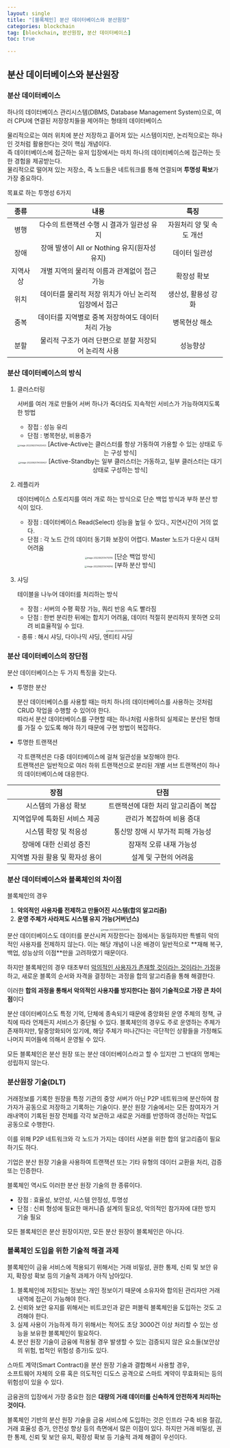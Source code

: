```yaml
---
layout: single
title: "[블록체인] 분산 데이터베이스와 분산원장"
categories: blockchain
tag: [blockchain, 분산원장, 분산 데이터베이스]
toc: true

---
```


## 분산 데이터베이스와 분산원장

### 분산 데이터베이스

하나의 데이터베이스 관리시스템(DBMS, Database Management System)으로, 여러 CPU에 연결된 저장장치들을 제어하는 형태의 데이터베이스

물리적으로는 여러 위치에 분산 저장하고 흩어져 있는 시스템이지만, 논리적으로는 하나인 것처럼 활용한다는 것이 핵심 개념이다.  
즉 데이터베이스에 접근하는 유저 입장에서는 마치 하나의 데이터베이스에 접근하는 듯한 경험을 제공받는다.  
물리적으로 떨어져 있는 저장소, 즉 노드들은 네트워크를 통해 연결되며 **투명성 확보**가 가장 중요하다.

목표로 하는 투명성 6가지

|   종류   |                         내용                          |           특징           |
| :------: | :---------------------------------------------------: | :----------------------: |
|   병행   |      다수의 트랜잭션 수행 시 결과가 일관성 유지       | 자원처리 양 및 속도 개선 |
|   장애   |     장애 발생이 All or Nothing 유지(원자성 유지)      |      데이터 일관성       |
| 지역사상 |     개별 지역의 물리적 이름과 관계없이 접근 가능      |       확장성 확보        |
|   위치   | 데이터를 물리적 저장 위치가 아닌 논리적 입장에서 접근 |   생산성, 활용성 강화    |
|   중복   |  데이터를 지역별로 중복 저장하여도 데이터 처리 가능   |      병목현상 해소       |
|   분할   | 물리적 구조가 여러 단편으로 분할 저장되어 논리적 사용 |         성능향상         |

### 분산 데이터베이스의 방식

1. 클러스터링

   서버를 여러 개로 만들어 서버 하나가 죽더라도 지속적인 서비스가 가능하여지도록 한 방법

   - 장접 : 성능 유리
   - 단점 : 병목현상, 비용증가
   <center>
   <img src="../../images/2022-08-25-blockchain_6th/image-20220825114203433.png" alt="image-20220825114203433" style="zoom:33%;" />
   [Active-Active는 클러스터를 항상 가동하여 가용할 수 있는 상태로 두는 구성 방식]
   </center>

   <center>
   <img src="../../images/2022-08-25-blockchain_6th/image-20220825114359427.png" alt="image-20220825114359427" style="zoom:33%;" />
   [Active-Standby는 일부 클러스터는 가동하고, 일부 클러스터는 대기 상태로 구성하는 방식]
   </center>
2. 레플리카

   데이터베이스 스토리지를 여러 개로 하는 방식으로 단순 백업 방식과 부하 분산 방식이 있다.

   - 장점 : 데이터베이스 Read(Select) 성능을 높일 수 있다., 지연시간이 거의 없다.
   - 단점 : 각 노드 간의 데이터 동기화 보장이 어렵다. Master 노드가 다운시 대처 어려움
   <center>
   <img src="../../images/2022-08-25-blockchain_6th/image-20220825114710795.png" alt="image-20220825114710795" style="zoom:33%;" />
   [단순 백업 방식]
   </center>

   <center>
   <img src="../../images/2022-08-25-blockchain_6th/image-20220825114749742.png" alt="image-20220825114749742" style="zoom:33%;" />
   [부하 분산 방식]
   </center>
3. 샤딩

   테이블을 나누어 데이터를 처리하는 방식

   - 장점 : 서버의 수평 확장 가능, 쿼리 반응 속도 빨라짐
   - 단점 : 한번 분리한 뒤에는 합치기 어려움, 데이터 적절히 분리하지 못하면 오히려 비효율적일 수 있다.
   <center>
   <img src="../../images/2022-08-25-blockchain_6th/image-20220825114907567.png" alt="image-20220825114907567" style="zoom:33%;" />
   </center>
   - 종류 : 해시 샤딩, 다이나믹 샤딩, 엔티티 샤딩

### 분산 데이터베이스의 장단점

분산 데이터베이스는 두 가지 특징을 갖는다.

- 투명한 분산

  분산 데이터베이스를 사용할 때는 마치 하나의 데이터베이스를 사용하는 것처럼 CRUD 작업을 수행할 수 있어야 한다.  
  따라서 분산 데이터베이스를 구현할 때는 하나처럼 사용하되 실제로는 분산된 형태를 가질 수 있도록 해야 하기 때문에 구현 방법이 복잡하다.

- 투명한 트랜잭션

  각 트랜잭션은 다중 데이터베이스에 걸쳐 일관성을 보장해야 한다.  
  트랜잭션은 일반적으로 여러 하위 트랜잭션으로 분리된 개별 서브 트랜잭션이 하나의 데이터베이스에 대응한다.

|              장점               |                 단점                 |
| :-----------------------------: | :----------------------------------: |
|      시스템의 가용성 확보       | 트랜잭션에 대한 처리 알고리즘이 복잡 |
|  지역업무에 특화된 서비스 제공  |      관리가 복잡하여 비용 증대       |
|      시스템 확장 및 적응성      |  통신망 장애 시 부가적 피해 가능성   |
|     장애에 대한 신뢰성 증진     |       잠재적 오류 내재 가능성        |
| 지역별 자원 활용 및 확자성 용이 |        설계 및 구현의 어려움         |

### 분산 데이터베이스와 블록체인의 차이점

블록체인의 경우

1. **악의적인 사용자를 전제하고 만들어진 시스템(합의 알고리즘)**
2. **운영 주체가 사라져도 시스템 유지 가능(거버넌스)**
<center>
<img src="../../images/2022-08-25-blockchain_6th/image-20220825122545418.png" alt="image-20220825122545418" style="zoom: 33%;" />
</center>
분산 데이터베이스도 데이터를 분산시켜 저장한다는 점에서는 동일하지만 특별히 악의적인 사용자를 전제하지 않는다.  
이는 해당 개념이 나온 배경이 일반적으로 **재해 복구, 백업, 성능상의 이점**만을 고려하였기 때문이다.

하지만 블록체인의 경우 태초부터 <u>악의적인 사용자가 존재할 것이라는 것이라는 가정</u>을 하고, 새로운 블록의 순서와 자격을 결정하는 과정을 합의 알고리즘을 통해 해결한다.

이러한 **합의 과정을 통해서 악의적인 사용자를 방지한다는 점이 기술적으로 가장 큰 차이점**이다

분산 데이터베이스도 특정 기억, 단체에 종속되기 때문에 중앙화된 운영 주체의 정책, 규칙에 따라 언제든지 서비스가 중단될 수 있다. 
블록체인의 경우도 주로 운영하는 주체가 존재하지만, 탈중앙화되어 있기에, 해당 주체가 떠나간다는 극단적인 상황들을 가정해도 나머지 피어들에 의해서 운영될 수 있다.

모든 블록체인은 분산 원장 또는 분산 데이터베이스라고 할 수 있지만 그 반대의 명제는 성립하지 않는다.

### 분산원장 기술(DLT)

거래정보를 기록한 원장을 특정 기관의 중앙 서버가 아닌 P2P 네트워크에 분산하여 참가자가 공동으로 저장하고 기록하는 기술이다.
분산 원장 기술에서는 모든 참여자가 거래내역이 기록된 원장 전체를 각각 보관하고 새로운 거래를 반영하여 갱신하는 작업도 공동으로 수행한다.

이를 위해 P2P 네트워크와 각 노드가 가지는 데이터 사본을 위한 합의 알고리즘이 필요하기도 하다.

기업은 분산 원장 기술을 사용하여 트랜잭션 또는 기타 유형의 데이터 교환을 처리, 검증 또는 인증한다.

블록체인 역시도 이러한 분산 원장 기술의 한 종류이다.

- 장점 : 효율성, 보안성, 시스템 안정성, 투명성
- 단점 : 신뢰 형성에 필요한 매커니즘 설계의 필요성, 악의적인 참가자에 대한 방지 기술 필요

모든 블록체인은 분산 원장이지만, 모든 분산 원장이 블록체인은 아니다.

### 블록체인 도입을 위한 기술적 해결 과제

블록체인이 금융 서비스에 적용되기 위해서는 거래 비밀성, 권한 통제, 신뢰 및 보안 유지, 확장성 확보 등의 기술적 과제가 아직 남아있다.

1. 블록체인에 저장되는 정보는 개인 정보이기 때문에 소유자와 합의된 관리자만 거래 내역에 접근이 가능해야 한다.
2. 신뢰와 보안 유지를 위해서는 비트코인과 같은 퍼블릭 블록체인을 도입하는 것도 고려해야 한다.
3. 실제 사용이 가능하게 하기 위해서는 적어도 초당 3000건 이상 처리할 수 있는 성능을 보유한 블록체인이 필요하다.
4. 분산 원장 기술이 금융에 적용될 경우 발생할 수 있는 검증되지 않은 요소들(보안상의 위험, 법적인 위험성 증가)도 있다.

스마트 계약(Smart Contract)을 분산 원장 기술과 결합해서 사용할 경우,  
소프트웨어 자체의 오류 혹은 의도적인 디도스 공격으로 스마트 계약이 무효화되는 등의 위험성이 있을 수 있다.

금융권의 입장에서 가장 중요한 점은 **대량의 거래 데이터를 신속하게 안전하게 처리하는 것이다.**

블록체인 기반의 분산 원장 기술을 금융 서비스에 도입하는 것은 인프라 구축 비용 절감, 거래 효율성 증가, 안전성 향상 등의 측면에서 많은 이점이 있다.  하지만 거래 비밀성, 권한 통제, 신뢰 및 보안 유지, 확장성 확보 등 기술적 과제 해결이 우선이다.



